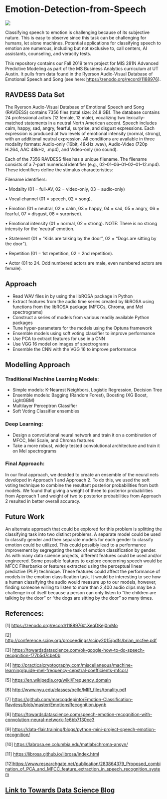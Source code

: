 # Emotion-Detection-from-Speech

![](https://miro.medium.com/max/1400/1*c808FqIfxkC5-ZKqZIv30A.jpeg)

Classifying speech to emotion is challenging because of its subjective nature. This is easy to observe since this task can be challenging for humans, let alone machines. Potential applications for classifying speech to emotion are numerous, including but not exclusive to, call centers, AI assistants, counseling, and veracity tests.

This repository contains our Fall 2019 term project for MIS 281N Advanced Predictive Modeling as part of the MS Business Analytics curriculum at UT Austin. It pulls from data found in the Ryerson Audio-Visual Database of Emotional Speech and Song (see here: https://zenodo.org/record/1188976).

## RAVDESS Data Set

The Ryerson Audio-Visual Database of Emotional Speech and Song (RAVDESS) contains 7356 files (total size: 24.8 GB). The database contains 24 professional actors (12 female, 12 male), vocalizing two lexically-matched statements in a neutral North American accent. Speech includes calm, happy, sad, angry, fearful, surprise, and disgust expressions. Each expression is produced at two levels of emotional intensity (normal, strong), with an additional neutral expression. All conditions are available in three modality formats: Audio-only (16bit, 48kHz .wav), Audio-Video (720p H.264, AAC 48kHz, .mp4), and Video-only (no sound).

Each of the 7356 RAVDESS files has a unique filename. The filename consists of a 7-part numerical identifier (e.g., 02–01–06–01–02–01–12.mp4). These identifiers define the stimulus characteristics:

Filename identifiers:

•	Modality (01 = full-AV, 02 = video-only, 03 = audio-only)

•	Vocal channel (01 = speech, 02 = song).

•	Emotion (01 = neutral, 02 = calm, 03 = happy, 04 = sad, 05 = angry, 06 = fearful, 07 = disgust, 08 = surprised).

•	Emotional intensity (01 = normal, 02 = strong). NOTE: There is no strong intensity for the ‘neutral’ emotion.

•	Statement (01 = “Kids are talking by the door”, 02 = “Dogs are sitting by the door”).

•	Repetition (01 = 1st repetition, 02 = 2nd repetition).

•	Actor (01 to 24. Odd numbered actors are male, even numbered actors are female).


## Approach

- Read WAV files in by using the libROSA package in Python
- Extract features from the audio time series created by libROSA using functions from the libROSA package (MFCCs, Chroma, and Mel spectrograms)
- Construct a series of models from various readily available Python packages
- Tune hyper-parameters for the models using the Optuna framework
- Ensemble models using soft voting classifier to improve performance
- Use PCA to extract features for use in a CNN
- Use VGG 16 model on images of spectrograms
- Ensemble the CNN with the VGG 16 to improve performance



## Modelling Approach

### Traditional Machine Learning Models:
- Simple models: K-Nearest Neighbors, Logistic Regression, Decision Tree
- Ensemble models: Bagging (Random Forest), Boosting (XG Boost, LightGBM)
- Multilayer Perceptron Classifier
- Soft Voting Classifier ensembles

### Deep Learning:
- Design a convolutional neural network and train it on a combination of MFCC, Mel Scale, and Chroma features
- Take a more robust, widely tested convolutional architecture and train it on Mel spectrograms

### Final Approach:
In our final approach, we decided to create an ensemble of the neural nets developed in Approach 1 and Approach 2. To do this, we used the soft voting technique to combine the resultant posterior probabilities from both models. We found that giving a weight of three to posterior probabilities from Approach 1 and weight of two to posterior probabilities from Approach 2 resulted in better overall accuracy.


## Future Work

An alternate approach that could be explored for this problem is splitting the classifying task into two distinct problems. A separate model could be used to classify gender and then separate models for each gender to classify emotion could be utilized. This could possibly lead to a performance improvement by segregating the task of emotion classification by gender.
As with many data science projects, different features could be used and/or engineered. Some possible features to explore concerning speech would be MFCC Filterbanks or features extracted using the perceptual linear predictive (PLP) technique. These features could affect the performance of models in the emotion classification task.
It would be interesting to see how a human classifying the audio would measure up to our models, however, finding someone willing to listen to more than 2,400 audio clips may be a challenge in of itself because a person can only listen to “the children are talking by the door” or “the dogs are sitting by the door” so many times.

## References:

[1] https://zenodo.org/record/1188976#.XeqDKej0mMo

[2] http://conference.scipy.org/proceedings/scipy2015/pdfs/brian_mcfee.pdf

[3] https://towardsdatascience.com/ok-google-how-to-do-speech-recognition-f77b5d7cbe0b

[4] http://practicalcryptography.com/miscellaneous/machine-learning/guide-mel-frequency-cepstral-coefficients-mfccs/

[5] https://en.wikipedia.org/wiki/Frequency_domain

[6] http://www.nyu.edu/classes/bello/MIR_files/tonality.pdf

[7] https://github.com/marcogdepinto/Emotion-Classification-Ravdess/blob/master/EmotionsRecognition.ipynb

[8] https://towardsdatascience.com/speech-emotion-recognition-with-convolution-neural-network-1e6bb7130ce3

[9] https://data-flair.training/blogs/python-mini-project-speech-emotion-recognition/

[10] https://labrosa.ee.columbia.edu/matlab/chroma-ansyn/

[11] https://librosa.github.io/librosa/index.html

[12]https://www.researchgate.net/publication/283864379_Proposed_combination_of_PCA_and_MFCC_feature_extraction_in_speech_recognition_system



## [Link to Towards Data Science Blog](https://medium.com/@tushar.gupta_47854/speech-emotion-detection-74337966cf2)

